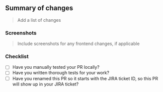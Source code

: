 ## Summary of changes

> Add a list of changes

### Screenshots

> Include screenshots for any frontend changes, if applicable

### Checklist

- [ ] Have you manually tested your PR locally?
- [ ] Have you written thorough tests for your work?
- [ ] Have you renamed this PR so it starts with the JIRA ticket ID, so this PR will show up in your JIRA ticket?

